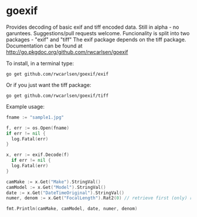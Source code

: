 goexif
======

Provides decoding of basic exif and tiff encoded data. Still in alpha - no garuntees.
Suggestions/pull requests welcome.  Funcionality is split into two packages - "exif" and "tiff"
The exif package depends on the tiff package. 
Documentation can be found at http://go.pkgdoc.org/github.com/rwcarlsen/goexif

To install, in a terminal type:

```
go get github.com/rwcarlsen/goexif/exif
```

Or if you just want the tiff package:

```
go get github.com/rwcarlsen/goexif/tiff
```

Example usage:

```go
fname := "sample1.jpg"

f, err := os.Open(fname)
if err != nil {
  log.Fatal(err)
}

x, err := exif.Decode(f)
  if err != nil {
  log.Fatal(err)
}

camMake := x.Get("Make").StringVal()
camModel := x.Get("Model").StringVal()
date := x.Get("DateTimeOriginal").StringVal()
numer, denom := x.Get("FocalLength").Rat2(0) // retrieve first (only) rat. value

fmt.Println(camMake, camModel, date, numer, denom)
```